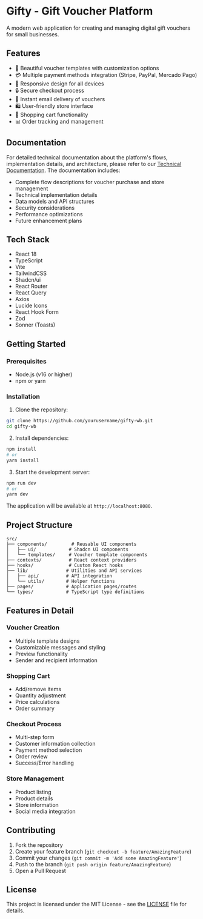 # Gifty - Gift Voucher Platform

A modern web application for creating and managing digital gift vouchers for small businesses.

## Features

- 🎨 Beautiful voucher templates with customization options
- 💳 Multiple payment methods integration (Stripe, PayPal, Mercado Pago)
- 📱 Responsive design for all devices
- 🔒 Secure checkout process
- 📧 Instant email delivery of vouchers
- 🛍️ User-friendly store interface
- 🛒 Shopping cart functionality
- 📊 Order tracking and management

## Documentation

For detailed technical documentation about the platform's flows, implementation details, and architecture, please refer to our [Technical Documentation](./documentation.md). The documentation includes:

- Complete flow descriptions for voucher purchase and store management
- Technical implementation details
- Data models and API structures
- Security considerations
- Performance optimizations
- Future enhancement plans

## Tech Stack

- React 18
- TypeScript
- Vite
- TailwindCSS
- Shadcn/ui
- React Router
- React Query
- Axios
- Lucide Icons
- React Hook Form
- Zod
- Sonner (Toasts)

## Getting Started

### Prerequisites

- Node.js (v16 or higher)
- npm or yarn

### Installation

1. Clone the repository:
```bash
git clone https://github.com/yourusername/gifty-wb.git
cd gifty-wb
```

2. Install dependencies:
```bash
npm install
# or
yarn install
```

3. Start the development server:
```bash
npm run dev
# or
yarn dev
```

The application will be available at `http://localhost:8080`.

## Project Structure

```
src/
├── components/         # Reusable UI components
│   ├── ui/            # Shadcn UI components
│   └── templates/     # Voucher template components
├── contexts/          # React context providers
├── hooks/             # Custom React hooks
├── lib/              # Utilities and API services
│   ├── api/          # API integration
│   └── utils/        # Helper functions
├── pages/            # Application pages/routes
└── types/            # TypeScript type definitions
```

## Features in Detail

### Voucher Creation
- Multiple template designs
- Customizable messages and styling
- Preview functionality
- Sender and recipient information

### Shopping Cart
- Add/remove items
- Quantity adjustment
- Price calculations
- Order summary

### Checkout Process
- Multi-step form
- Customer information collection
- Payment method selection
- Order review
- Success/Error handling

### Store Management
- Product listing
- Product details
- Store information
- Social media integration

## Contributing

1. Fork the repository
2. Create your feature branch (`git checkout -b feature/AmazingFeature`)
3. Commit your changes (`git commit -m 'Add some AmazingFeature'`)
4. Push to the branch (`git push origin feature/AmazingFeature`)
5. Open a Pull Request

## License

This project is licensed under the MIT License - see the [LICENSE](LICENSE) file for details.

